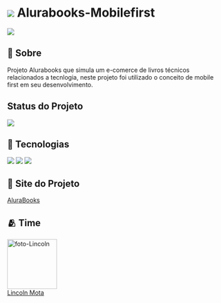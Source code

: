 
<h1> <img src =/assets/img/logo>  Alurabooks-Mobilefirst </h1>

<img src="https://img.shields.io/github/license/LincolnMota07/Alurabooks-Mobilefirst">

<h2> 📜 Sobre</h2>
<p>Projeto Alurabooks que simula um e-comerce de livros técnicos relacionados a tecnlogia, neste projeto foi utilizado o conceito de mobile first em seu desenvolvimento.</p>

## Status do Projeto
<img src="https://img.shields.io/badge/STATUS-EM_DESENVOLVIMENTO-green">


## 🚀 Tecnologias
<div>
  <img src="https://img.shields.io/badge/HTML-239120?style=for-the-badge&logo=html5&logoColor=white">
  <img src="https://img.shields.io/badge/CSS-239120?&style=for-the-badge&logo=css3&logoColor=white">
  <img src="https://img.shields.io/badge/JavaScript-F7DF1E?style=for-the-badge&logo=javascript&logoColor=black">
</div>

## 🔗 Site do Projeto
<a href="https://alurabooks-mobilefirst-eta.vercel.app/" target="_blank">AluraBooks</a>


## 🫂 Time
<img src="https://avatars.githubusercontent.com/u/116844681?v=4" alt="foto-Lincoln" width=115><br><a href="https://github.com/LincolnMota07" target="_blank">Lincoln Mota</a>
